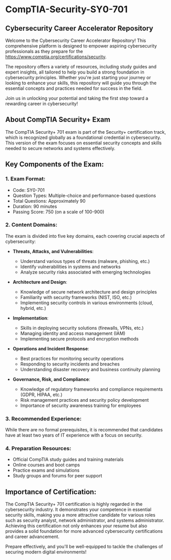 # CompTIA-Security-SY0-701
## Cybersecurity Career Accelerator Repository
Welcome to the Cybersecurity Career Accelerator Repository! This comprehensive platform is designed to empower aspiring cybersecurity professionals as they prepare for the  https://www.comptia.org/certifications/security.

The repository offers a variety of resources, including study guides and expert insights, all tailored to help you build a strong foundation in cybersecurity principles. Whether you're just starting your journey or looking to enhance your skills, this repository will guide you through the essential concepts and practices needed for success in the field.

Join us in unlocking your potential and taking the first step toward a rewarding career in cybersecurity!

## About CompTIA Security+ Exam
The CompTIA Security+ 701 exam is part of the Security+ certification track, which is recognized globally as a foundational credential in cybersecurity. This version of the exam focuses on essential security concepts and skills needed to secure networks and systems effectively.

## Key Components of the Exam:
### 1. Exam Format:

- Code: SY0-701
- Question Types: Multiple-choice and performance-based questions
- Total Questions: Approximately 90
- Duration: 90 minutes
- Passing Score: 750 (on a scale of 100-900)

### 2. Content Domains:
The exam is divided into five key domains, each covering crucial aspects of cybersecurity:

- **Threats, Attacks, and Vulnerabilities**:
  - Understand various types of threats (malware, phishing, etc.)
  - Identify vulnerabilities in systems and networks
  - Analyze security risks associated with emerging technologies

- **Architecture and Design**:
  - Knowledge of secure network architecture and design principles
  - Familiarity with security frameworks (NIST, ISO, etc.)
  - Implementing security controls in various environments (cloud, hybrid, etc.)

- **Implementation**:
  - Skills in deploying security solutions (firewalls, VPNs, etc.)
  - Managing identity and access management (IAM)
  - Implementing secure protocols and encryption methods

- **Operations and Incident Response**:
  - Best practices for monitoring security operations
  - Responding to security incidents and breaches
  - Understanding disaster recovery and business continuity planning

- **Governance, Risk, and Compliance**:
  - Knowledge of regulatory frameworks and compliance requirements (GDPR, HIPAA, etc.)
  - Risk management practices and security policy development
  - Importance of security awareness training for employees

### 3. Recommended Experience: 
While there are no formal prerequisites, it is recommended that candidates have at least two years of IT experience with a focus on security.

### 4. Preparation Resources:

- Official CompTIA study guides and training materials
- Online courses and boot camps
- Practice exams and simulations
- Study groups and forums for peer support

## Importance of Certification:
The CompTIA Security+ 701 certification is highly regarded in the cybersecurity industry. It demonstrates your competence in essential security skills, making you a more attractive candidate for various roles such as security analyst, network administrator, and systems administrator. Achieving this certification not only enhances your resume but also provides a solid foundation for more advanced cybersecurity certifications and career advancement.

Prepare effectively, and you'll be well-equipped to tackle the challenges of securing modern digital environments!
